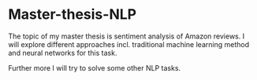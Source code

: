 # Master-thesis-NLP

The topic of my master thesis is sentiment analysis of Amazon reviews. I will explore different approaches incl. traditional machine learning method and neural networks for this task.

Further more I will try to solve some other NLP tasks. 
